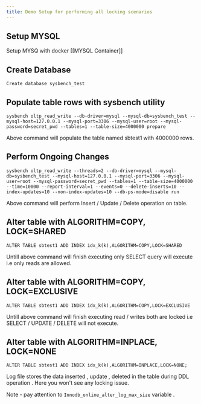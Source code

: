 ```yaml
---
title: Demo Setup for performing all locking scenarios
---
```

## Setup MYSQL 

Setup MYSQ with docker [[MYSQL Container]]
## Create Database 

```
Create database sysbench_test
```

## Populate table rows with sysbench utility

```
sysbench oltp_read_write --db-driver=mysql --mysql-db=sysbench_test --mysql-host=127.0.0.1 --mysql-port=3306 --mysql-user=root --mysql-password=secret_pwd --tables=1 --table-size=4000000 prepare
```

Above command will populate the table named sbtest1 with 4000000 rows.

## Perform Ongoing Changes

```
sysbench oltp_read_write --threads=2 --db-driver=mysql --mysql-db=sysbench_test --mysql-host=127.0.0.1 --mysql-port=3306 --mysql-user=root --mysql-password=secret_pwd --tables=1 --table-size=4000000 --time=10000 --report-interval=1 --events=0 --delete-inserts=10 --index-updates=10 --non-index-updates=10 --db-ps-mode=disable run
```

Above command will perform Insert / Update / Delete operation on table.

## Alter table with ALGORITHM=COPY, LOCK=SHARED

```
ALTER TABLE sbtest1 ADD INDEX idx_k(k),ALGORITHM=COPY,LOCK=SHARED
```

Untill above command will finish executing only SELECT query will execute i.e only reads are allowed.

## Alter table with ALGORITHM=COPY, LOCK=EXCLUSIVE

```
ALTER TABLE sbtest1 ADD INDEX idx_k(k),ALGORITHM=COPY,LOCK=EXCLUSIVE
```

Untill above command will finish executing read / writes both are locked i.e SELECT / UPDATE / DELETE will not execute.

## Alter table with ALGORITHM=INPLACE, LOCK=NONE

```
ALTER TABLE sbtest1 ADD INDEX idx_k(k),ALGORITHM=INPLACE,LOCK=NONE;
```

Log file stores the data inserted , update , deleted in the table during DDL operation . Here you won't see any locking issue.

 Note - pay attention to `Innodb_online_alter_log_max_size` variable .